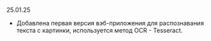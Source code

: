 25.01.25

- Добавлена первая версия вэб-приложения для распознавания текста с картинки, используется метод OCR - Tesseract.
